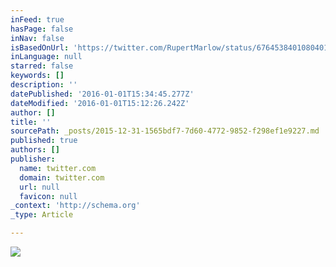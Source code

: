 ```yaml
---
inFeed: true
hasPage: false
inNav: false
isBasedOnUrl: 'https://twitter.com/RupertMarlow/status/676453840108040193'
inLanguage: null
starred: false
keywords: []
description: ''
datePublished: '2016-01-01T15:34:45.277Z'
dateModified: '2016-01-01T15:12:26.242Z'
author: []
title: ''
sourcePath: _posts/2015-12-31-1565bdf7-7d60-4772-9852-f298ef1e9227.md
published: true
authors: []
publisher:
  name: twitter.com
  domain: twitter.com
  url: null
  favicon: null
_context: 'http://schema.org'
_type: Article

---
```

![](https://pbs.twimg.com/media/CWM_LvfW4AAYtLa.jpg)
